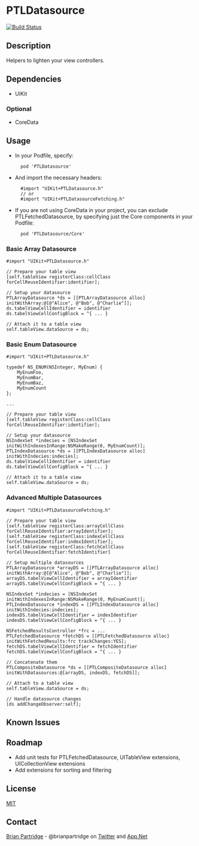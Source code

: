 # PTLDatasource
[![Build Status](https://travis-ci.org/PearTreeLabs/PTLDatasource.png?branch=master)](https://travis-ci.org/PearTreeLabs/PTLDatasource)

## Description
Helpers to lighten your view controllers.

## Dependencies
- UIKit

### Optional
- CoreData

## Usage

- In your Podfile, specify:

        pod 'PTLDatasource'

- And import the necessary headers:

        #import "UIKit+PTLDatasource.h"
        // or
        #import "UIKit+PTLDatasourceFetching.h"

- If you are not using CoreData in your project, you can exclude PTLFetchedDatasource, by specifying just the Core components in your Podfile:

        pod 'PTLDatasource/Core'

### Basic Array Datasource

```
#import "UIKit+PTLDatasource.h"

// Prepare your table view
[self.tableView registerClass:cellClass forCellReuseIdentifier:identifier];

// Setup your datasource
PTLArrayDatasource *ds = [[PTLArrayDatasource alloc] initWithArray:@[@"Alice", @"Bob", @"Charlie"]];
ds.tabelViewCellIdentifier = identifier
ds.tabelViewCellConfigBlock = ^{ ... }

// Attach it to a table view
self.tableView.dataSource = ds;
```

### Basic Enum Datasource

```
#import "UIKit+PTLDatasource.h"

typedef NS_ENUM(NSInteger, MyEnum) {
    MyEnumFoo,
    MyEnumBar,
    MyEnumBaz,
    MyEnumCount
};

...

// Prepare your table view
[self.tableView registerClass:cellClass forCellReuseIdentifier:identifier];

// Setup your datasource
NSIndexSet *indecies = [NSIndexSet initWithIndexesInRange:NSMakeRange(0, MyEnumCount)];
PTLIndexDatasource *ds = [[PTLIndexDatasource alloc] initWithIndecies:indecies];
ds.tabelViewCellIdentifier = identifier
ds.tabelViewCellConfigBlock = ^{ ... }

// Attach it to a table view
self.tableView.dataSource = ds;
```

### Advanced Multiple Datasources

```
#import "UIKit+PTLDatasourceFetching.h"

// Prepare your table view
[self.tableView registerClass:arrayCellClass forCellReuseIdentifier:arrayIdentifier];
[self.tableView registerClass:indexCellClass forCellReuseIdentifier:indexIdentifier];
[self.tableView registerClass:fetchCellClass forCellReuseIdentifier:fetchIdentifier]

// Setup multiple datasources
PTLArrayDatasource *arrayDS = [[PTLArrayDatasource alloc] initWithArray:@[@"Alice", @"Bob", @"Charlie"]];
arrayDS.tabelViewCellIdentifier = arrayIdentifier
arrayDS.tabelViewCellConfigBlock = ^{ ... }

NSIndexSet *indecies = [NSIndexSet initWithIndexesInRange:NSMakeRange(0, MyEnumCount)];
PTLIndexDatasource *indexDS = [[PTLIndexDatasource alloc] initWithIndecies:indecies];
indexDS.tabelViewCellIdentifier = indexIdentifier
indexDS.tabelViewCellConfigBlock = ^{ ... }

NSFetchedResultsController *frc = ...
PTLFetchedDatasource *fetchDS = [[PTLFetchedDatasource alloc] initWithFetchedResults:frc trackChanges:YES];
fetchDS.tabelViewCellIdentifier = fetchIdentifier
fetchDS.tabelViewCellConfigBlock = ^{ ... }

// Concatenate them
PTLCompositeDatasource *ds = [[PTLCompositeDatasource alloc] initWithDatasources:@[arrayDS, indexDS, fetchDS]];

// Attach to a table view
self.tableView.dataSource = ds;

// Handle datasource changes
[ds addChangeObserver:self];
```

## Known Issues

## Roadmap
- Add unit tests for PTLFetchedDatasource, UITableView extensions, UICollectionView extensions
- Add extensions for sorting and filtering

## License
[MIT](LICENSE.txt)

## Contact
[Brian Partridge](http://brianpartridge.name) - @brianpartridge on [Twitter](http://twitter.com/brianpartridge) and [App.Net](http://alpha.app.net/brianpartridge)